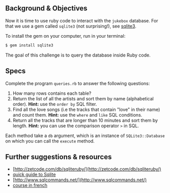 ## Background & Objectives

Now it is time to use ruby code to interact with the `jukebox` database. For that we use a gem called `sqlite3` (not surprising!), see [sqlite3](http://rubygems.org/gems/sqlite3).

To install the gem on your computer, run in your terminal:

```bash
$ gem install sqlite3
```

The goal of this challenge is to query the database inside Ruby code.

## Specs

Complete the program `queries.rb` to answer the following questions:

1. How many rows contains each table?
2. Return the list of all the artists and sort them by name (alphabetical order). **Hint:** use the `order by` SQL filter.
3. Find all the love songs (i.e the tracks that contain "love" in their name) and count them. **Hint:** use the `where` and `like` SQL conditions.
4. Return all the tracks that are longer than 10 minutes and sort them by length. **Hint:** you can use the comparison operator `>` in SQL.

Each method take a `db` argument, which is an instance
of `SQLite3::Database` on which you can call the `execute` method.

## Further suggestions & resources

* [http://zetcode.com/db/sqliteruby/](http://zetcode.com/db/sqliteruby/)
* [quick guide to Sqlite](http://viewsourcecode.org/why/hacking/aQuickGuideToSQLite.html)
* [http://www.sqlcommands.net/](http://www.sqlcommands.net/)
* [course in french](http://sqlpro.developpez.com/cours/sqlaz/select/#L3.4)
